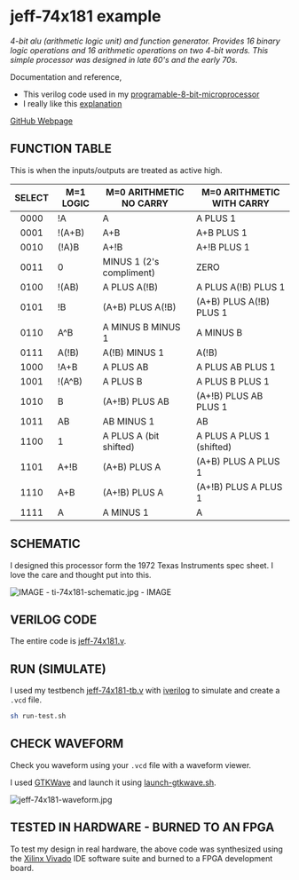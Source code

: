 # jeff-74x181 example

_4-bit alu (arithmetic logic unit) and function generator.
Provides 16 binary logic operations and
16 arithmetic operations on two 4-bit words.
This simple processor was designed in late 60's and the early 70s._

Documentation and reference,

* This verilog code used in my
  [programable-8-bit-microprocessor](https://github.com/JeffDeCola/my-verilog-examples/tree/master/systems/microprocessors/programable-8-bit-microprocessor)
* I really like this
  [explanation](http://www.righto.com/2017/03/inside-vintage-74181-alu-chip-how-it.html)

[GitHub Webpage](https://jeffdecola.github.io/my-verilog-examples/)

## FUNCTION TABLE

This is when the inputs/outputs are treated as active high.

| SELECT | M=1 LOGIC    | M=0 ARITHMETIC NO CARRY | M=0 ARITHMETIC WITH CARRY |
|:------:|--------------|-------------------------|---------------------------|
|  0000  | !A           | A                       | A PLUS 1                  |
|  0001  | !(A+B)       | A+B                     | A+B PLUS 1                |
|  0010  | (!A)B        | A+!B                    | A+!B PLUS 1               |
|  0011  | 0            | MINUS 1 (2's compliment)| ZERO                      |
|  0100  | !(AB)        | A PLUS A(!B)            | A PLUS A(!B) PLUS 1       |
|  0101  | !B           | (A+B) PLUS A(!B)        | (A+B) PLUS A(!B) PLUS 1   |
|  0110  | A^B          | A MINUS B MINUS 1       | A MINUS B                 |
|  0111  | A(!B)        | A(!B) MINUS 1           | A(!B)                     |
|  1000  | !A+B         | A PLUS AB               | A PLUS AB PLUS 1          |
|  1001  | !(A^B)       | A PLUS B                | A PLUS B PLUS 1           |
|  1010  | B            | (A+!B) PLUS AB          | (A+!B) PLUS AB PLUS 1     |
|  1011  | AB           | AB MINUS 1              | AB                        |
|  1100  | 1            | A PLUS A (bit shifted)  | A PLUS A PLUS 1 (shifted) |
|  1101  | A+!B         | (A+B) PLUS A            | (A+B) PLUS A PLUS 1       |
|  1110  | A+B          | (A+!B) PLUS A           | (A+!B) PLUS A PLUS 1      |
|  1111  | A            | A MINUS 1               | A                         |

## SCHEMATIC

I designed this processor form the 1972 Texas Instruments spec sheet.
I love the care and thought put into this.

![IMAGE - ti-74x181-schematic.jpg - IMAGE](../../../docs/pics/ti-74x181-schematic.jpg)

## VERILOG CODE

The entire code is
[jeff-74x181.v](jeff-74x181.v).

## RUN (SIMULATE)

I used my testbench
[jeff-74x181-tb.v](jeff-74x181-tb.v) with
[iverilog](https://github.com/JeffDeCola/my-cheat-sheets/tree/master/hardware/tools/simulation/iverilog-cheat-sheet)
to simulate and create a `.vcd` file.

```bash
sh run-test.sh
```

## CHECK WAVEFORM

Check you waveform using your `.vcd` file with a waveform viewer.

I used [GTKWave](https://github.com/JeffDeCola/my-cheat-sheets/tree/master/hardware/tools/simulation/gtkwave-cheat-sheet)
and launch it using
[launch-gtkwave.sh](launch-gtkwave.sh).

![jeff-74x181-waveform.jpg](../../../docs/pics/jeff-74x181-waveform.jpg)

## TESTED IN HARDWARE - BURNED TO AN FPGA

To test my design in real hardware, the above code was synthesized using the
[Xilinx Vivado](https://github.com/JeffDeCola/my-cheat-sheets/tree/master/hardware/tools/synthesis/xilinx-vivado-cheat-sheet)
IDE software suite and burned to a FPGA development board.
